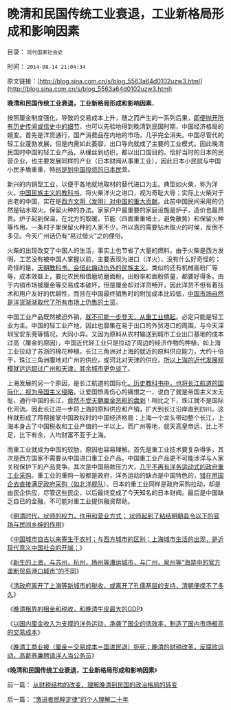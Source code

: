 # 晚清和民国传统工业衰退，工业新格局形成和影响因素

目录： `现代国家社会史` 

时间： `2014-08-14 21:04:34` 

原文链接：[http://blog.sina.com.cn/s/blog_5563a64d0102uzw3.html](http://blog.sina.com.cn/s/blog_5563a64d0102uzw3.html)

**晚清和民国传统工业衰退，工业新格局形成和影响因素**，

按照厘金制度强化，导致的交易成本上升，随之而产生的一系列后果，[即便抛开所有历史传闻或信史中的细节](../../../2013/12/17/大历史观不必触及敏感的近期历史细节，苏联历史与中国.md)，也可以先验地得到晚清到民国时期，中国经济格局的嬗变。首先是洋货通行，国产消费品在内地的市场，几乎完全消失。中国尽管代的轻工业蓬勃发展，但是内需如此萎靡，出口导向就成了主要的工业模式。因此晚清民国时中国的轻工业产品，从缫丝到纺织，都以出口国目的。恰好当时的日本的民营企业，也主要发展同样的产业（日本财阀从事重工业），因此日本小民就与中国小民矛盾重重，特[别是到中国投资的日本民](../../../2012/9/22/鼓噪暴力革命的炒作民族主义.md)营。

新兴的内销型工业，以便于各地就地取材的替代进口为主。典型如火柴，称为洋火。[中国民族主义的教科书](../../../2009/6/9/历史教科书的致命误导.md)，将火柴洋火之进口，视为奇耻大辱；实际上火柴对于古老的中国，实在是[西方文明（发明）对中国的重大贡献](../../../2011/9/30/印第安明显落后于欧洲文明.md)。此前中国民间采用的仍然是钻木取火，保留火种的办法。家家户户最重要的家庭设施是炉子，造价也最昂贵。炉子起到保温，在北方的取暖，节能（四面重重堵土，避免散势）和保留火种等作用。一条村子里保留火种的人家不少，所以真的需要钻木取火的时侯，反倒不多见。今天广州话仍有“易过借火”之的俚俗。

火柴的出现改变了中国人的生活，事实上也节省了大量的燃料。由于火柴是西方发明，工艺没有被中国人掌握以前，主要表现为进口（洋火），没有什么好奇怪的；奇怪的是，[天朝教科书，会借此煽动仇外的民族主义](../../../2009/6/15/制造中外文明冲突的国内利益链.md)。类似的还有机械面粉厂等等，成本效益上，要比农民租借磨坊磨面粉，出粉率和面粉质量，都要好得多。由于内销市场被厘金等交易成本破坏，但是厘金却对洋货畅开，因此洋货不但有着技术和用户友好的优越性，而且在中国最终销售时的附加成本比较低，[中国市场自然是洋货渐渐取代了所有市场上仍售的土货](../../../2014/7/13/晚清崛起的失败，因为国进民退的洋务运动，自强不息.md)。

中国工业产品既然被迫外销，[就不可能一步登天，从重工业搞起](../../../2012/7/12/非暴力竞争！最公平的社会进化论.md)。必定只能是轻工业为主。中国的轻工业产地，因此也靡集在易于出口的外贸港口的周围，与今天深圳宝安东莞等情况，大同小异。又因为原料从农村输送到城市工业出口基地的成本过高（厘金的原因），中国近代轻工业只是拉动了周边的经济作物的种植，如上海工业拉动了苏浙的棉花种植。长江三角洲对上海的就近的原料供应能力，大约十倍于，珠江三角洲腹地对广州的供应，或河北对天津的供应。[所以上海的近代发展规模就远远超过广州和天津，其余城市更免谈了](../../../2014/7/5/晚清上海的城市生活，洋人的身份，地位，角色和利益；.md)。

上海发展的另一个原因，是长江航道的国际化[。历史教科书中，也将长江航道的国际化，视为帝国主义侵略](../../../2009/5/31/西方列强帝国主义国家不够“哥们人道”的食腐本性.md)，让爱国愤青伤心的痛恨之一，说白了就是帝国主义太无耻，通行中国的长江，[竟然不受天朝厘金恶税的盘剥](../../../2014/7/21/晚清的财税改革，反腐败运动，高薪养廉，聘请洋人当公务员；.md)！相比之下，珠江就不是国际化河流。因此长江进一步将上海的原料供应和产销，扩大到长江沿岸直到四川。这样就形成了蒋帮接掌中国政权时的中国经济格局：上海一个龙头带动整个长江，上海本身占了中国税收和工业产值的一半以上。而广州等地，就天高皇帝远，比上不足，比下有余，人均财富不亚于上海。

而重工业就成为中国的软肋，原因也容易理解。首先是重工业技术要复杂得多，其次是西方国家不需要从中国进口重工业产品，中国重工业产品更不可能涉洋与人家关税保护下的产品竞争。其次是中国赔款压力大，[几乎不再有洋务运动式的政府重工业采购](../../../2012/7/13/重工业GDP中的隐性军费，构成毒性的发展泡沫.md)。重工业的重购一般都是政府，洋务运动的缺点是中国特色的，[错在用国企去直接满足政府采购（如北洋舰队](../../../2011/11/5/国企名“企”不是企业，国企是国防单位.md)）。日本的重工业同样是政府采购拉动，却是由民企供应，尽管这些民企，以后最终变成了今天知名的日本财阀。最后是中国缺乏自已的金融，不可能对重工业提供融资帮助。

《[明清时代，状师的权力，作用和营业方式；
状师起到了粘结明朝县令以下的官场与民间乡绅的作用](../../../2014/6/28/明清时代，状师的权力，作用和营业方式.md)》

《[中国城市自古以来寄生于农村；与西方城市的区别；上海城市生活的出现，是近现代意义中国社会的开端；](../../../2014/6/29/中国城市自古以来寄生于农村；与西方城市的区别；.md)》

《[新生的上海，与苏州，杭州，扬州等漕运城市，与广州，泉州等“海禁中的官方垄断贸易港口城市”的不同](../../../2014/7/1/被传统中国农村包围中仇视的，新生的上海城市生活.md)》

《[清政府离开了上海等新城市的税收，或离开了孔儒基层的支持，清朝便撑不了多久](../../../2014/7/5/晚清上海的城市生活，洋人的身份，地位，角色和利益；.md)》

《[晚清租界的租金和税收，和晚清牛皮最大的GDP](../../../2014/7/8/晚清租界的租金和税收，和吹牛皮的GDP.md)》

《[以国内厘金收入为支撑的洋务运动，承袭了国企的低效率，制造了国内市场极高的交易成本](../../../2014/7/13/晚清崛起的失败，因为国进民退的洋务运动，自强不息.md)》

《[晚清工商业被（厘金＝交易成本＝国进民退）扼死；晚清的财税改革，反腐败运动，高薪养廉聘请洋人当公务员](../../../2014/7/21/晚清的财税改革，反腐败运动，高薪养廉，聘请洋人当公务员；.md)》

《**晚清和民国传统工业衰退，工业新格局形成和影响因素**》

前一篇： [从财税结构的改变，理解晚清到民国的政治格局的转变](../../../2014/8/15/从财税结构的改变，理解晚清到民国的政治格局的转变.md)

后一篇： [“激进者民粹定律”的个人理解二十年](../../../2014/8/5/“激进者民粹定律”的个人理解二十年.md)

